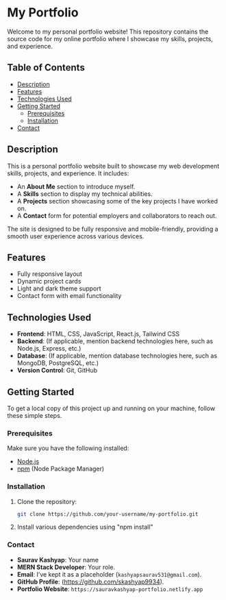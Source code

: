 # My Portfolio

Welcome to my personal portfolio website! This repository contains the source code for my online portfolio where I showcase my skills, projects, and experience.

## Table of Contents

- [Description](#description)
- [Features](#features)
- [Technologies Used](#technologies-used)
- [Getting Started](#getting-started)
  - [Prerequisites](#prerequisites)
  - [Installation](#installation)
- [Contact](#contact)

## Description

This is a personal portfolio website built to showcase my web development skills, projects, and experience. It includes:

- An **About Me** section to introduce myself.
- A **Skills** section to display my technical abilities.
- A **Projects** section showcasing some of the key projects I have worked on.
- A **Contact** form for potential employers and collaborators to reach out.

The site is designed to be fully responsive and mobile-friendly, providing a smooth user experience across various devices.

## Features

- Fully responsive layout
- Dynamic project cards
- Light and dark theme support
- Contact form with email functionality

## Technologies Used

- **Frontend**: HTML, CSS, JavaScript, React.js, Tailwind CSS
- **Backend**: (If applicable, mention backend technologies here, such as Node.js, Express, etc.)
- **Database**: (If applicable, mention database technologies here, such as MongoDB, PostgreSQL, etc.)
- **Version Control**: Git, GitHub

## Getting Started

To get a local copy of this project up and running on your machine, follow these simple steps.

### Prerequisites

Make sure you have the following installed:

- [Node.js](https://nodejs.org/)
- [npm](https://www.npmjs.com/) (Node Package Manager)

### Installation

1. Clone the repository:

   ```bash
   git clone https://github.com/your-username/my-portfolio.git

   ```

2. Install various dependencies using "npm install"

### Contact

- **Saurav Kashyap**: Your name
- **MERN Stack Developer**: Your role.
- **Email**: I’ve kept it as a placeholder (`kashyapsaurav531@gmail.com`). 
- **GitHub Profile**: (https://github.com/skashyap9934).
- **Portfolio Website**: `https://sauravkashyap-portfolio.netlify.app`
